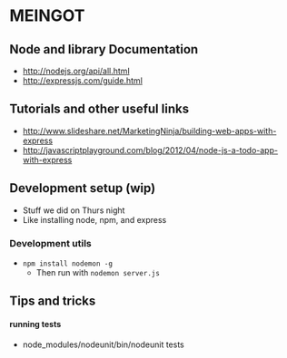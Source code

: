 # MEINGOT

## Node and library Documentation

* http://nodejs.org/api/all.html
* http://expressjs.com/guide.html


## Tutorials and other useful links

* http://www.slideshare.net/MarketingNinja/building-web-apps-with-express
* http://javascriptplayground.com/blog/2012/04/node-js-a-todo-app-with-express


## Development setup (wip)

* Stuff we did on Thurs night
* Like installing node, npm, and express


### Development utils

* `npm install nodemon -g`
  * Then run with `nodemon server.js`

## Tips and tricks

#### running tests

* node_modules/nodeunit/bin/nodeunit tests

